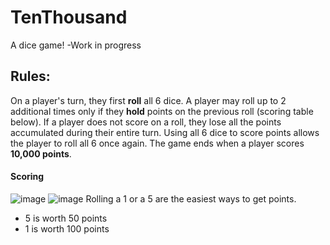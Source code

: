 # TenThousand
A dice game!
-Work in progress

## Rules:
On a player's turn, they first **roll** all 6 dice. A player may roll up to 2 additional times only if they **hold** points on the previous roll (scoring table below). If a player does not score on a roll, they lose all the points accumulated during their entire turn. Using all 6 dice to score points allows the player to roll all 6 once again. The game ends when a player scores **10,000 points**.

#### Scoring
![image](https://user-images.githubusercontent.com/56610827/116044764-28e50d80-a626-11eb-9e88-fbed4574c2f8.png) ![image](https://user-images.githubusercontent.com/56610827/116044794-313d4880-a626-11eb-8daf-64aa2bc8b321.png)
Rolling a 1 or a 5 are the easiest ways to get points.
 - 5 is worth 50 points
 - 1 is worth 100 points

